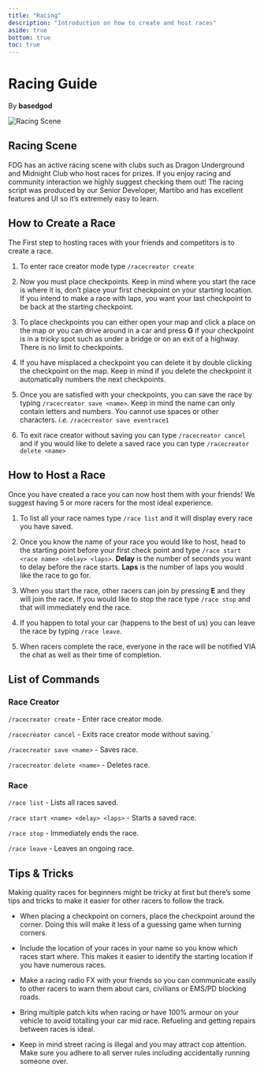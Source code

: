```yaml
---
title: "Racing"
description: "Introduction on how to create and host races"
aside: true
bottom: true
toc: true
---
```


# Racing Guide

By **basedgod**

![Racing Scene](https://i.imgur.com/CxHRcK6.jpeg)

## Racing Scene

FDG has an active racing scene with clubs such as Dragon Underground and Midnight Club who host races for prizes. If you enjoy racing and community interaction we highly suggest checking them out! The racing script was produced by our Senior Developer, Martibo and has excellent features and UI so it’s extremely easy to learn.

## How to Create a Race

The First step to hosting races with your friends and competitors is to create a race.

1. To enter race creator mode type `/racecreator create`

2. Now you must place checkpoints. Keep in mind where you start the race is where it is, don’t place your first checkpoint on your starting location. If you intend to make a race with laps, you want your last checkpoint to be back at the starting checkpoint.

3. To place checkpoints you can either open your map and click a place on the map or you can drive around in a car and press **G** if your checkpoint is in a tricky spot such as under a bridge or on an exit of a highway. There is no limit to checkpoints.

4. If you have misplaced a checkpoint you can delete it by double clicking the checkpoint on the map. Keep in mind if you delete the checkpoint it automatically numbers the next checkpoints.

5. Once you are satisfied with your checkpoints, you can save the race by typing `/racecreator save <name>`. Keep in mind the name can only contain letters and numbers. You cannot use spaces or other characters. _i.e._ `/racecreator save eventrace1`

6. To exit race creator without saving you can type `/racecreator cancel` and if you would like to delete a saved race you can type `/racecreator delete <name>`

## How to Host a Race

Once you have created a race you can now host them with your friends!
We suggest having 5 or more racers for the most ideal experience.

1. To list all your race names type `/race list` and it will display every race you have saved.

2. Once you know the name of your race you would like to host, head to the starting point before your first check point and type `/race start <race name> <delay> <laps>`. **Delay** is the number of seconds you want to delay before the race starts. **Laps** is the number of laps you would like the race to go for.

3. When you start the race, other racers can join by pressing **E** and they will join the race. If you would like to stop the race type `/race stop` and that will immediately end the race.

4. If you happen to total your car (happens to the best of us) you can leave the race by typing `/race leave`.

5. When racers complete the race, everyone in the race will be notified VIA the chat as well as their time of completion.

## List of Commands

### Race Creator

`/racecreator create` - Enter race creator mode.

`/racecreator cancel` - Exits race creator mode without saving.`

`/racecreator save <name>` - Saves race.

`/racecreator delete <name>` - Deletes race.

### Race

`/race list` - Lists all races saved.

`/race start <name> <delay> <laps>` - Starts a saved race.

`/race stop` - Immediately ends the race.

`/race leave` - Leaves an ongoing race.

## Tips & Tricks

Making quality races for beginners might be tricky at first but there’s some tips and tricks to make it easier for other racers to follow the track.

- When placing a checkpoint on corners, place the checkpoint around the corner. Doing this will make it less of a guessing game when turning corners.

- Include the location of your races in your name so you know which races start where. This makes it easier to identify the starting location if you have numerous races.

- Make a racing radio FX with your friends so you can communicate easily to other racers to warn them about cars, civilians or EMS/PD blocking roads.

- Bring multiple patch kits when racing or have 100% armour on your vehicle to avoid totalling your car mid race. Refueling and getting repairs between races is ideal.

- Keep in mind street racing is illegal and you may attract cop attention. Make sure you adhere to all server rules including accidentally running someone over.
